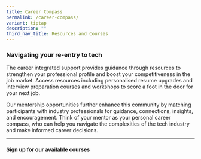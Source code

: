 ```yaml
---
title: Career Compass
permalink: /career-compass/
variant: tiptap
description: ""
third_nav_title: Resources and Courses
---
```

<h3>Navigating your re-entry to tech</h3>
<p>The career integrated support provides guidance through resources to strengthen
your professional profile and boost your competitiveness in the job market.
Access resources including personalised resume upgrades and interview preparation
courses and workshops to score a foot in the door for your next job.</p>
<p>Our mentorship opportunities further enhance this community by matching
participants with industry professionals for guidance, connections, insights,
and encouragement. Think of your mentor as your personal career compass,
who can help you navigate the complexities of the tech industry and make
informed career decisions.</p>
<hr>
<h4>Sign up for our available courses</h4>
<p></p>